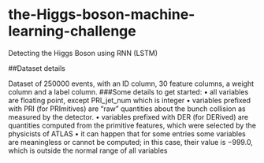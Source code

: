 # the-Higgs-boson-machine-learning-challenge
Detecting the Higgs Boson using RNN (LSTM)

##Dataset details

Dataset of 250000 events, with an ID column, 30 feature columns, a weight column and a label column. 
###Some details to get started: 
• all variables are floating point, except PRI_jet_num which is integer 
• variables prefixed with PRI (for PRImitives) are “raw” quantities about the bunch collision as measured by the detector. 
• variables prefixed with DER (for DERived) are quantities computed from the primitive features, which were selected by the physicists of ATLAS 
• it can happen that for some entries some variables are meaningless or cannot be computed; in this case, their value is −999.0, which is outside the normal range of all variables
